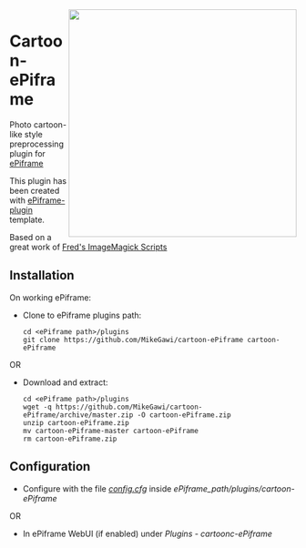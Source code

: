 <img align="right" src="https://github.com/MikeGawi/cartoon-ePiframe/blob/master/assets/cart.gif" width="400">

# Cartoon-ePiframe

Photo cartoon-like style preprocessing plugin for [ePiframe](https://github.com/MikeGawi/ePiframe)

This plugin has been created with [ePiframe-plugin](https://github.com/MikeGawi/ePiframe-plugin) template.

Based on a great work of [Fred's ImageMagick Scripts](http://www.fmwconcepts.com/imagemagick)

## Installation

On working ePiframe:

* Clone to ePiframe plugins path:
	```
	cd <ePiframe path>/plugins
	git clone https://github.com/MikeGawi/cartoon-ePiframe cartoon-ePiframe
	```

OR

* Download and extract:
	```
	cd <ePiframe path>/plugins
	wget -q https://github.com/MikeGawi/cartoon-ePiframe/archive/master.zip -O cartoon-ePiframe.zip
	unzip cartoon-ePiframe.zip
	mv cartoon-ePiframe-master cartoon-ePiframe
	rm cartoon-ePiframe.zip
	```

## Configuration

* Configure with the file [*config.cfg*](https://github.com/MikeGawi/cartoon-ePiframe/blob/master/config.cfg) inside *ePiframe_path/plugins/cartoon-ePiframe*

OR

* In ePiframe WebUI (if enabled) under *Plugins - cartoonc-ePiframe*